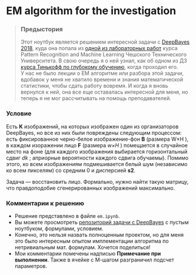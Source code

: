 # EM algorithm for the investigation

> ### Предыстория 
> Этот ноутбук является решением интересной задачи с [DeepBayes 2018](https://deepbayes.ru/2018/), куда она попала
> из [одной из лабораторных работ](https://cw.fel.cvut.cz/old/courses/ae4b33rpz/labs/12_em/start) курса Pattern Recognition and Machine Learning Чешского Технического Университета.
> В свою очередь я о ней узнал, как об одном из ДЗ [курса Тинькофф по глубокому обучению](https://fintech.tinkoff.ru/study/generation/dl/), когда проходил его.  
> У нас не было лекции о ЕМ алгоритме или разбора этой задачи, вдобавок у меня не хватило времени и знания математической статистики, чтобы сдать работу вовремя. И когда я вновь вернулся к ней, она все еще оставалась интересной для меня, но теперь я не мог рассчитывать на помощь преподавателей.

### Условие

Есть  **K**  изображений, на которых изображен один из организаторов DeepBayes, но все из них были повреждены следующим процессом: есть фиксированное черно-белое изображение-фон  **B**  (размера  W×H ), в каждом изоражении лицо  **F**  (размера  *w×H* ) помещается в случайное место на фоне (для каждого изображения выбирается горизонтальный сдвиг  *dk* ; априорные вероятности каждого сдвига обучаемы). Помимо этого, ко всем изображениям подмешивается белый шум (независимо ко всем пикселям) со средним 0 и дисперсией  **s2**.

Задача — восстановить лицо. Формально, нужно найти такую матрицу, что правдоподобие сгенерированных изображений максимально.

### Комментарии к решению

* Решение представлено в файле `em.ipynb`.
* Вы можете просмотреть [репозиторий задачи с DeepBayes](https://github.com/bayesgroup/deepbayes-2018/tree/master/day1_em) с пустым ноутбуком, формулами, условием.  
* Конечно, это нельзя назвать полноценным проектом, но для меня это было интересным опытом имплементации алгоритма по нетривиальным мат. формулам. Хочется поделиться!
* Мои комментарии помечены надписью **Примечание при выполнении**. Также в ячейке с М-шагом разграничил подсчет параметров.

